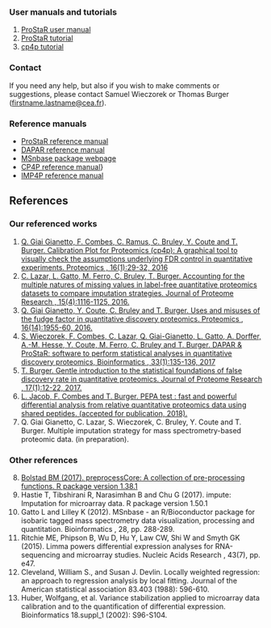 ### User manuals and tutorials

1. <a href="https://www.bioconductor.org/packages/release/bioc/vignettes/Prostar/inst/doc/Prostar_UserManual.pdf" target="_blank">ProStaR user manual</a>
2. <a href="https://sites.google.com/site/thomasburgerswebpage/download/Prostar_Tutorial.pdf"  target="_blank">ProStaR tutorial</a>
3. <a href="https://sites.google.com/site/thomasburgerswebpage/download/tutorial-CP4P-4.pdf" target="_blank">cp4p tutorial</a>


### Contact

If you need any help, but also if you wish to make comments or suggestions, please contact Samuel Wieczorek or Thomas Burger (firstname.lastname@cea.fr).

### Reference manuals

* <a href="https://www.bioconductor.org/packages/release/bioc/manuals/Prostar/man/Prostar.pdf" target="_blank">ProStaR reference manual</a>
* <a href="https://www.bioconductor.org/packages/release/bioc/manuals/DAPAR/man/DAPAR.pdf" target="_blank">DAPAR reference manual</a>
* <a href="https://www.bioconductor.org/packages/release/bioc/html/MSnbase.html" target="_blank">MSnbase package webpage</a>
* <a href="https://cran.r-project.org/web/packages/cp4p/cp4p.pdf" target="_blank">CP4P reference manual</a>}
* <a href="https://cran.r-project.org/web/packages/imp4p/imp4p.pdf" target="_blank">IMP4P reference manual</a>




## References

### Our referenced works

1. <a href="http://prabig-prostar.univ-lyon1.fr/Articles/calib-final.pdf" target="_blank">Q. Giai Gianetto, F. Combes, C. Ramus, C. Bruley, Y. Coute and T. Burger. Calibration Plot for Proteomics (cp4p): A graphical tool to visually check the assumptions underlying FDR control in quantitative experiments. Proteomics , 16(1):29-32, 2016</a>
2. <a href="http://prabig-prostar.univ-lyon1.fr/Articles/natureOfMV-Vsubmited2.pdf" target="_blank">C. Lazar, L. Gatto, M. Ferro, C. Bruley, T. Burger. Accounting for the multiple natures of missing values in label-free quantitative proteomics datasets to compare imputation strategies. Journal of Proteome Research , 15(4):1116-1125, 2016.</a>
3. <a href="http://prabig-prostar.univ-lyon1.fr/Articles/OnTheMissuseOfFudgeFactorInProteomics_FV.pdf" target="_blank">Q. Giai Gianetto, Y. Coute, C. Bruley and T. Burger. Uses and misuses of the fudge factor in quantitative discovery proteomics. Proteomics , 16(14):1955-60, 2016.</a>
4. <a href="http://prabig-prostar.univ-lyon1.fr/Articles/prostar.pdf" target="_blank">S. Wieczorek, F. Combes, C. Lazar, Q. Giai-Gianetto, L. Gatto, A. Dorffer, A.-M. Hesse, Y. Coute, M. Ferro, C. Bruley and T. Burger. DAPAR & ProStaR: software to perform statistical analyses in quantitative discovery proteomics, Bioinformatics , 33(1):135-136, 2017</a>
5. <a href="http://prabig-prostar.univ-lyon1.fr/Articles/fdrtuto.pdf" target="_blank">T. Burger. Gentle introduction to the statistical foundations of false discovery rate in quantitative proteomics. Journal of Proteome Research , 17(1):12-22, 2017.</a>
6. <a href="http://prabig-prostar.univ-lyon1.fr/Articles/revised-biostat-proteom-preprint.pdf" target="_blank">L. Jacob, F. Combes and T. Burger. PEPA test : fast and powerful differential analysis from relative quantitative proteomics data using shared peptides. (accepted for publication, 2018).</a>
7. Q. Giai Gianetto, C. Lazar, S. Wieczorek, C. Bruley, Y. Coute and T. Burger. Multiple imputation strategy for mass spectrometry-based proteomic data. (in preparation).


### Other references

8. <a href="https://github.com/bmbolstad/preprocessCore" target="_blank">Bolstad BM (2017). preprocessCore: A collection of pre-processing functions. R package version 1.38.1</a>
9. Hastie T, Tibshirani R, Narasimhan B and Chu G (2017). impute: Imputation for microarray data. R package version 1.50.1
10. Gatto L and Lilley K (2012). MSnbase - an R/Bioconductor package for isobaric tagged mass spectrometry data visualization, processing and quantitation. Bioinformatics , 28, pp. 288-289.
11. Ritchie ME, Phipson B, Wu D, Hu Y, Law CW, Shi W and Smyth GK (2015). Limma powers differential expression analyses for RNA-sequencing and microarray studies. Nucleic Acids Research , 43(7), pp. e47.
12. Cleveland, William S., and Susan J. Devlin. Locally weighted regression: an approach to regression analysis by local fitting. Journal of the American statistical association 83.403 (1988): 596-610.
13. Huber, Wolfgang, et al. Variance stabilization applied to microarray data calibration and to the quantification of differential expression. Bioinformatics 18.suppl_1 (2002): S96-S104.
